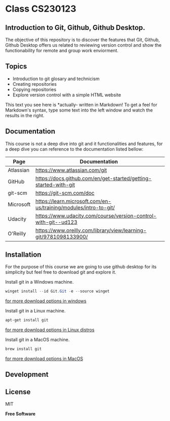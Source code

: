 # Class CS230123
## Introduction to Git, Github, Github Desktop.

The objective of this repository is to discover the features that Git, Github, Github Desktop offers us related to reviewing version control and show the functionability for remote and group work enviorment.

## Topics

- Introduction to git glosary and technicism
- Creating repositories
- Copying repositories
- Explore version control with a simple HTML website


This text you see here is *actually- written in Markdown! To get a feel
for Markdown's syntax, type some text into the left window and
watch the results in the right.

## Documentation

This course is not a deep dive into git and it functionalities and features, for a deep dive you can reference to the documentation listed bellow:

| Page | Documentation |
| ------ | ------ |
| Atlassian | https://www.atlassian.com/git |
| GitHub | https://docs.github.com/en/get-started/getting-started-with-git |
| git-scm | https://git-scm.com/doc |
| Microsoft | https://learn.microsoft.com/en-us/training/modules/intro-to-git/ |
| Udacity | https://www.udacity.com/course/version-control-with-git--ud123 |
| O'Reilly | https://www.oreilly.com/library/view/learning-git/9781098133900/ |

## Installation

For the purpose of this course we are going to use github desktop for its simplicity but feel free to download git and explore it.

Install git in a Windows machine.

```powershell
winget install --id Git.Git -e --source winget
```
[for more download options in windows](https://git-scm.com/download/win)

Install git in a Linux machine.

```sh
apt-get install git
```
[for more download options in Linux distros](https://git-scm.com/download/linux)

Install git in a MacOS machine.

```sh
brew install git
```
[for more download options in MacOS](https://git-scm.com/download/mac)

## Development


## License

MIT

**Free Software**
